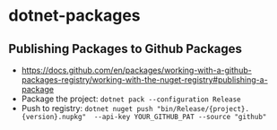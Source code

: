 # dotnet-packages

## Publishing Packages to Github Packages
- https://docs.github.com/en/packages/working-with-a-github-packages-registry/working-with-the-nuget-registry#publishing-a-package
- Package the project: `dotnet pack --configuration Release`
- Push to registry: `dotnet nuget push "bin/Release/{project}.{version}.nupkg"  --api-key YOUR_GITHUB_PAT --source "github"`